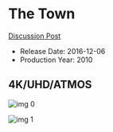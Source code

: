 # The Town

[Discussion Post](https://www.avsforum.com/threads/bass-eq-for-filtered-movies.2995212/post-56871060)

* Release Date: 2016-12-06
* Production Year: 2010

## 4K/UHD/ATMOS

![img 0](https://fanart.tv/fanart/movies/23168/moviethumb/the-town-5092ea088117c.jpg)

![img 1](https://i.imgur.com/5EdcLzg.png)

